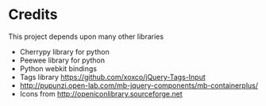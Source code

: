 Credits
===========

This project depends upon many other libraries

* Cherrypy library for python
* Peewee library for python
* Python webkit bindings
* Tags library https://github.com/xoxco/jQuery-Tags-Input
* http://pupunzi.open-lab.com/mb-jquery-components/mb-containerplus/
* Icons from http://openiconlibrary.sourceforge.net